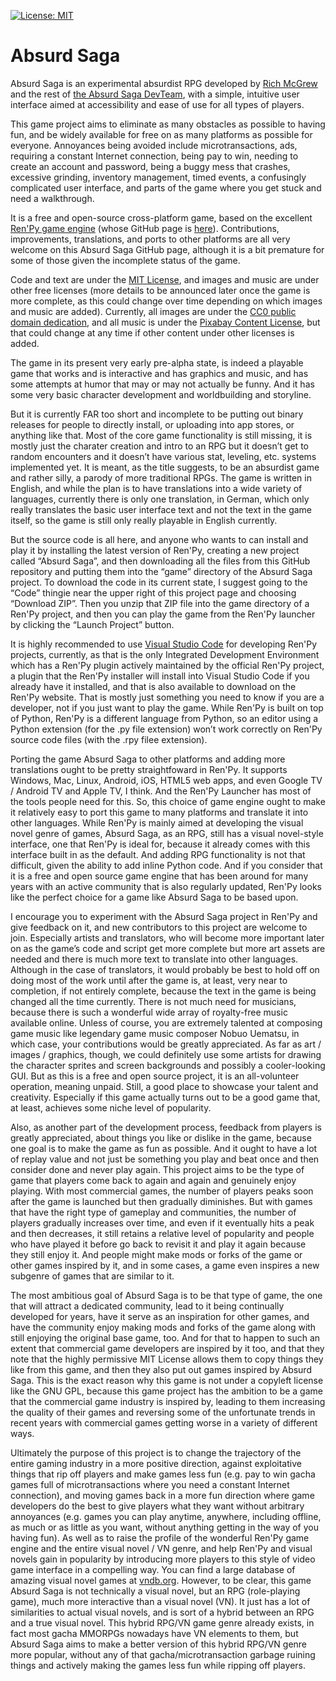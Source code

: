 [![License: MIT](https://img.shields.io/badge/License-MIT-yellow.svg)](https://opensource.org/licenses/MIT)
# Absurd Saga

Absurd Saga is an experimental absurdist RPG developed by [Rich McGrew](https://github.com/yetisyny) and the rest of [the Absurd Saga DevTeam](https://github.com/absurdsaga), with a simple, intuitive user interface aimed at accessibility and ease of use for all types of players.

This game project aims to eliminate as many obstacles as possible to having fun, and be widely available for free on as many platforms as possible for everyone. Annoyances being avoided include microtransactions, ads, requiring a constant Internet connection, being pay to win, needing to create an account and password, being a buggy mess that crashes, excessive grinding, inventory management, timed events, a confusingly complicated user interface, and parts of the game where you get stuck and need a walkthrough.

It is a free and open-source cross-platform game, based on the excellent [Ren'Py game engine](https://www.renpy.org/) (whose GitHub page is [here](https://github.com/renpy/renpy)). Contributions, improvements, translations, and ports to other platforms are all very welcome on this Absurd Saga GitHub page, although it is a bit premature for some of those given the incomplete status of the game.

Code and text are under the [MIT License](https://github.com/absurdsaga/absurdsaga/tree/main?tab=License-1-ov-file), and images and music are under other free licenses (more details to be announced later once the game is more complete, as this could change over time depending on which images and music are added). Currently, all images are under the [CC0 public domain dedication](https://creativecommons.org/publicdomain/zero/1.0/), and all music is under the [Pixabay Content License](https://pixabay.com/service/license-summary), but that could change at any time if other content under other licenses is added.

The game in its present very early pre-alpha state, is indeed a playable game that works and is interactive and has graphics and music, and has some attempts at humor that may or may not actually be funny. And it has some very basic character development and worldbuilding and storyline.

But it is currently FAR too short and incomplete to be putting out binary releases for people to directly install, or uploading into app stores, or anything like that. Most of the core game functionality is still missing, it is mostly just the charater creation and intro to an RPG but it doesn’t get to random encounters and it doesn’t have various stat, leveling, etc. systems implemented yet. It is meant, as the title suggests, to be an absurdist game and rather silly, a parody of more traditional RPGs. The game is written in English, and while the plan is to have translations into a wide variety of languages, currently there is only one translation, in German, which only really translates the basic user interface text and not the text in the game itself, so the game is still only really playable in English currently.

But the source code is all here, and anyone who wants to can install and play it by installing the latest version of Ren'Py, creating a new project called “Absurd Saga”, and then downloading all the files from this GitHub repository and putting them into the “game” directory of the Absurd Saga project. To download the code in its current state, I suggest going to the “Code” thingie near the upper right of this project page and choosing “Download ZIP”. Then you unzip that ZIP file into the game directory of a Ren'Py project, and then you can play the game from the Ren'Py launcher by clicking the “Launch Project” button.

It is highly recommended to use [Visual Studio Code](https://code.visualstudio.com/) for developing Ren'Py projects, currently, as that is the only Integrated Development Environment which has a Ren'Py plugin actively maintained by the official Ren'Py project, a plugin that the Ren'Py installer will install into Visual Studio Code if you already have it installed, and that is also available to download on the Ren'Py website. That is mostly just something you need to know if you are a developer, not if you just want to play the game. While Ren'Py is built on top of Python, Ren'Py is a different language from Python, so an editor using a Python extension (for the .py file extension) won’t work correctly on Ren'Py source code files (with the .rpy filee extension).

Porting the game Absurd Saga to other platforms and adding more translations ought to be pretty straightfoward in Ren'Py. It supports Windows, Mac, Linux, Android, iOS, HTML5 web apps, and even Google TV / Android TV and Apple TV, I think. And the Ren'Py Launcher has most of the tools people need for this. So, this choice of game engine ought to make it relatively easy to port this game to many platforms and translate it into other languages. While Ren'Py is mainly aimed at developing the visual novel genre of games, Absurd Saga, as an RPG, still has a visual novel-style interface, one that Ren'Py is ideal for, because it already comes with this interface built in as the default. And adding RPG functionality is not that difficult, given the ability to add inline Python code. And if you consider that it is a free and open source game engine that has been around for many years with an active community that is also regularly updated, Ren'Py looks like the perfect choice for a game like Absurd Saga to be based upon.

I encourage you to experiment with the Absurd Saga project in Ren'Py and give feedback on it, and new contributors to this project are welcome to join. Especially artists and translators, who will become more important later on as the game’s code and script get more complete but more art assets are needed and there is much more text to translate into other languages. Although in the case of translators, it would probably be best to hold off on doing most of the work until after the game is, at least, very near to completion, if not entirely complete, because the text in the game is being changed all the time currently. There is not much need for musicians, because there is such a wonderful wide array of royalty-free music available online. Unless of course, you are extremely talented at composing game music like legendary game music composer Nobuo Uematsu, in which case, your contributions would be greatly appreciated. As far as art / images / graphics, though, we could definitely use some artists for drawing the character sprites and screen backgrounds and possibly a cooler-looking GUI. But as this is a free and open source project, it is an all-volunteer operation, meaning unpaid. Still, a good place to showcase your talent and creativity. Especially if this game actually turns out to be a good game that, at least, achieves some niche level of popularity.

Also, as another part of the development process, feedback from players is greatly appreciated, about things you like or dislike in the game, because one goal is to make the game as fun as possible. And it ought to have a lot of replay value and not just be something you play and beat once and then consider done and never play again. This project aims to be the type of game that players come back to again and again and genuinely enjoy playing. With most commercial games, the number of players peaks soon after the game is launched but then gradually diminishes. But with games that have the right type of gameplay and communities, the number of players gradually increases over time, and even if it eventually hits a peak and then decreases, it still retains a relative level of popularity and people who have played it before go back to revisit it and play it again because they still enjoy it. And people might make mods or forks of the game or other games inspired by it, and in some cases, a game even inspires a new subgenre of games that are similar to it.

The most ambitious goal of Absurd Saga is to be that type of game, the one that will attract a dedicated community, lead to it being continually developed for years, have it serve as an inspiration for other games, and have the community enjoy making mods and forks of the game along with still enjoying the original base game, too. And for that to happen to such an extent that commercial game developers are inspired by it too, and that they note that the highly permissive MIT License allows them to copy things they like from this game, and then they also put out games inspired by Absurd Saga. This is the exact reason why this game is not under a copyleft license like the GNU GPL, because this game project has the ambition to be a game that the commercial game industry is inspired by, leading to them increasing the quality of their games and reversing some of the unfortunate trends in recent years with commercial games getting worse in a variety of different ways.

Ultimately the purpose of this project is to change the trajectory of the entire gaming industry in a more positive direction, against exploitative things that rip off players and make games less fun (e.g. pay to win gacha games full of microtransactions where you need a constant Internet connection), and moving games back in a more fun direction where game developers do the best to give players what they want without arbitrary annoyances (e.g. games you can play anytime, anywhere, including offline, as much or as little as you want, without anything getting in the way of you having fun). As well as to raise the profile of the wonderful Ren'Py game engine and the entire visual novel / VN genre, and help Ren'Py and visual novels gain in popularity by introducing more players to this style of video game interface in a compelling way. You can find a large database of amazing visual novel games at [vndb.org](https://vndb.org/). However, to be clear, this game Absurd Saga is not technically a visual novel, but an RPG (role-playing game), much more interactive than a visual novel (VN). It just has a lot of similarities to actual visual novels, and is sort of a hybrid between an RPG and a true visual novel. This hybrid RPG/VN game genre already exists, in fact most gacha MMORPGs nowadays have VN elements to them, but Absurd Saga aims to make a better version of this hybrid RPG/VN genre more popular, without any of that gacha/microtransaction garbage ruining things and actively making the games less fun while ripping off players.
